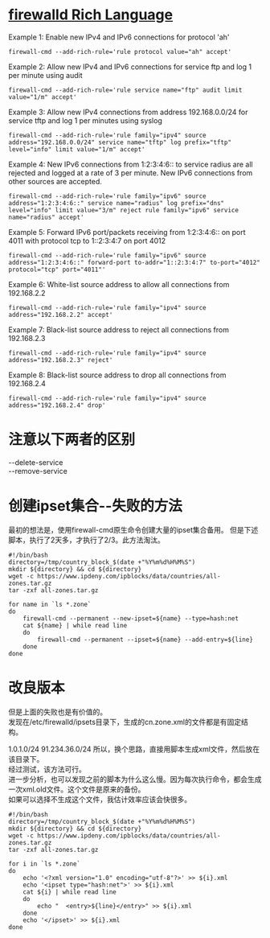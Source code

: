 # [firewalld Rich Language](https://fedoraproject.org/wiki/Features/FirewalldRichLanguage)

Example 1: Enable new IPv4 and IPv6 connections for protocol 'ah'
```
firewall-cmd --add-rich-rule='rule protocol value="ah" accept'
```
Example 2: Allow new IPv4 and IPv6 connections for service ftp and log 1 per minute using audit
```
firewall-cmd --add-rich-rule='rule service name="ftp" audit limit value="1/m" accept'
```
Example 3: Allow new IPv4 connections from address 192.168.0.0/24 for service tftp and log 1 per minutes using syslog
```
firewall-cmd --add-rich-rule='rule family="ipv4" source address="192.168.0.0/24" service name="tftp" log prefix="tftp" level="info" limit value="1/m" accept'
```
Example 4: New IPv6 connections from 1:2:3:4:6:: to service radius are all rejected and logged at a rate of 3 per minute. New IPv6 connections from other sources are accepted.
```
firewall-cmd --add-rich-rule='rule family="ipv6" source address="1:2:3:4:6::" service name="radius" log prefix="dns" level="info" limit value="3/m" reject rule family="ipv6" service name="radius" accept'
```
Example 5: Forward IPv6 port/packets receiving from 1:2:3:4:6:: on port 4011 with protocol tcp to 1::2:3:4:7 on port 4012
```
firewall-cmd --add-rich-rule='rule family="ipv6" source address="1:2:3:4:6::" forward-port to-addr="1::2:3:4:7" to-port="4012" protocol="tcp" port="4011"'
```
Example 6: White-list source address to allow all connections from 192.168.2.2
```
firewall-cmd --add-rich-rule='rule family="ipv4" source address="192.168.2.2" accept'
```
Example 7: Black-list source address to reject all connections from 192.168.2.3
```
firewall-cmd --add-rich-rule='rule family="ipv4" source address="192.168.2.3" reject'
```
Example 8: Black-list source address to drop all connections from 192.168.2.4
```
firewall-cmd --add-rich-rule='rule family="ipv4" source address="192.168.2.4" drop'
```


# 注意以下两者的区别
--delete-service</br>
--remove-service

# 创建ipset集合--失败的方法
最初的想法是，使用firewall-cmd原生命令创建大量的ipset集合备用。
但是下述脚本，执行了2天多，才执行了2/3。此方法淘汰。
```
#!/bin/bash
directory=/tmp/country_block_$(date +"%Y%m%d%H%M%S")
mkdir ${directory} && cd ${directory}
wget -c https://www.ipdeny.com/ipblocks/data/countries/all-zones.tar.gz
tar -zxf all-zones.tar.gz

for name in `ls *.zone`
do
    firewall-cmd --permanent --new-ipset=${name} --type=hash:net
    cat ${name} | while read line
    do
        firewall-cmd --permanent --ipset=${name} --add-entry=${line}
    done
done
```
# 改良版本
但是上面的失败也是有价值的。</br>
发现在/etc/firewalld/ipsets目录下，生成的cn.zone.xml的文件都是有固定结构。</br>
<?xml version="1.0" encoding="utf-8"?>
<ipset type="hash:net">
  <entry>1.0.1.0/24</entry>
  <entry>91.234.36.0/24</entry>
</ipset>
所以，换个思路，直接用脚本生成xml文件，然后放在该目录下。</br>
经过测试，该方法可行。</br>
进一步分析，也可以发现之前的脚本为什么这么慢。因为每次执行命令，都会生成一次xml.old文件。这个文件是原来的备份。</br>
如果可以选择不生成这个文件，我估计效率应该会快很多。

```
#!/bin/bash
directory=/tmp/country_block_$(date +"%Y%m%d%H%M%S")
mkdir ${directory} && cd ${directory}
wget -c https://www.ipdeny.com/ipblocks/data/countries/all-zones.tar.gz
tar -zxf all-zones.tar.gz

for i in `ls *.zone`
do
    echo '<?xml version="1.0" encoding="utf-8"?>' >> ${i}.xml
    echo '<ipset type="hash:net">' >> ${i}.xml
    cat ${i} | while read line
    do
        echo "  <entry>${line}</entry>" >> ${i}.xml
    done
    echo '</ipset>' >> ${i}.xml
done
```
